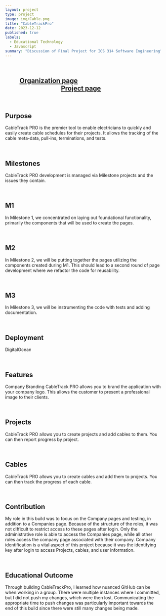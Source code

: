 ```yaml
---
layout: project
type: project
image: img/Cable.png
title: "CableTrackPro"
date: 2023-12-12
published: true
labels:
  - Educational Technology
  - Javascript
summary: "Discussion of Final Project for ICS 314 Software Engineering"
---
```

<br>

## &ensp; &ensp; &ensp; [Organization page](<https://ingeniouspartners.github.io/>)&nbsp;  &nbsp; &nbsp; &nbsp; &nbsp; &nbsp; &nbsp; &nbsp; &nbsp; &nbsp; &nbsp; &nbsp; &nbsp; &nbsp; &nbsp; &nbsp; &nbsp; &nbsp; &nbsp; &ensp; &ensp; &ensp; &ensp; &ensp; &ensp; &ensp; &ensp; &ensp; &ensp; &ensp; &ensp; &ensp; &ensp; &ensp; &ensp; &ensp;[Project page](<https://ingeniouspartners.github.io/#cabletrackpro>)

<br>

## Purpose
CableTrack PRO is the premier tool to enable electricians to quickly and easily create cable schedules for their projects. It allows the tracking of the cable meta-data, pull-ins, terminations, and tests.

 <br>

## Milestones
CableTrack PRO development is managed via Milestone projects and the issues they contain.

 <br>

## M1
In Milestone 1, we concentrated on laying out foundational functionality, primarily the components that will be used to create the pages.

<br>

## M2
In Milestone 2, we will be putting together the pages utilizing the components created during M1. This should lead to a second round of page development where we refactor the code for reusability.

<br>

## M3
In Milestone 3, we will be instrumenting the code with tests and adding documentation.

<br>

## Deployment
DigitalOcean

<br>

## Features
Company Branding
CableTrack PRO allows you to brand the application with your company logo. This allows the customer to present a professional image to their clients.

<br>

## Projects
CableTrack PRO allows you to create projects and add cables to them. You can then report progress by project.

<br>

## Cables
CableTrack PRO allows you to create cables and add them to projects. You can then track the progress of each cable.

<br>

## Contribution
My role in this build was to focus on the Company pages and testing, in addition to a Companies page. Because of the structure of the roles, it was not difficult to restrict access to these pages after login. Only the administrative role is able to access the Companies page, while all other roles access the company page associated with their company. Company identification is a vital aspect of this project because it was the identifying key after login to access Projects, cables, and user information. 

<br>

## Educational Outcome
Through building CableTrackPro, I learned how nuanced GitHub can be when working in a group. There were multiple instances where I committed, but I did not push my changes, which were then lost. Communicating the appropriate time to push changes was particularly important towards the end of this build since there were still many changes being made.
